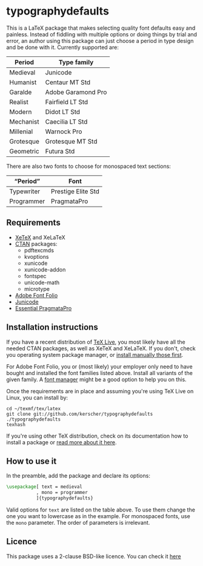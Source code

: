 # typographydefaults

This is a LaTeX package that makes selecting quality font defaults easy and painless. Instead of fiddling with multiple options or doing things by trial and error, an author using this package can just choose a period in type design and be done with it. Currently supported are:

| Period    | Type family        |
|-----------|--------------------|
| Medieval  | Junicode           |
| Humanist  | Centaur MT Std     |
| Garalde   | Adobe Garamond Pro |
| Realist   | Fairfield LT Std   |
| Modern    | Didot LT Std       |
| Mechanist | Caecilia LT Std    |
| Millenial | Warnock Pro        |
| Grotesque | Grotesque MT Std   |
| Geometric | Futura Std         |

There are also two fonts to choose for monospaced text sections:

| “Period”   | Font               |
|------------|--------------------|
| Typewriter | Prestige Elite Std |
| Programmer | PragmataPro        |

## Requirements

* [XeTeX](http://xetex.sourceforge.net/) and XeLaTeX
* [CTAN](http://www.ctan.org/) packages:
    * pdftexcmds
    * kvoptions
    * xunicode
    * xunicode-addon
    * fontspec
    * unicode-math
    * microtype
* [Adobe Font Folio](http://www.adobe.com/products/fontfolio.html)
* [Junicode](http://junicode.sourceforge.net/)
* [Essential PragmataPro](http://www.fsd.it/fonts/pragmatapro.htm)

## Installation instructions

If you have a recent distribution of [TeX Live](https://www.tug.org/texlive/), you most likely have all the needed CTAN packages, as well as XeTeX and XeLaTeX. If you don't, check you operating system package manager, or [install manually those first](https://en.wikibooks.org/wiki/LaTeX/Installing_Extra_Packages).

For Adobe Font Folio, you or (most likely) your employer only need to have bought and installed the font families listed above. Install all variants of the given family. A [font manager](http://fontmanager.github.io/) might be a good option to help you on this.

Once the requirements are in place and assuming you're using TeX Live on Linux, you can install by:

```shell
cd ~/texmf/tex/latex
git clone git://github.com/kerscher/typographydefaults ./typographydefaults
texhash
```

If you're using other TeX distribution, check on its documentation how to install a package or [read more about it here](https://en.wikibooks.org/wiki/LaTeX/Installing_Extra_Packages).

## How to use it

In the preamble, add the package and declare its options:

```latex
\usepackage[ text = medieval
           , mono = programmer
           ]{typographydefaults}
```

Valid options for ```text``` are listed on the table above. To use them change the one you want to lowercase as in the example. For monospaced fonts, use the ```mono``` parameter. The order of parameters is irrelevant.

## Licence

This package uses a 2-clause BSD-like licence. You can check it [here](LICENCE.md)